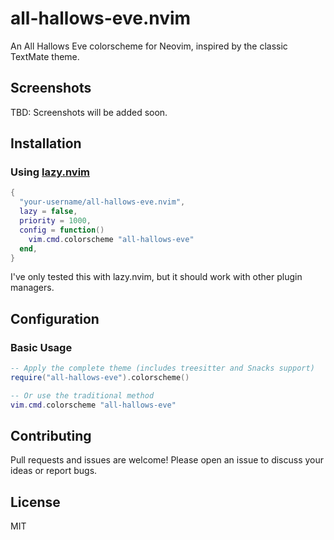 # all-hallows-eve.nvim

An All Hallows Eve colorscheme for Neovim, inspired by the classic TextMate theme.

## Screenshots

TBD: Screenshots will be added soon.

<!--
## Features

- 🌒 **Matte Black aesthetic** - Deep, rich blacks with carefully chosen accent colors
- 🎨 **Comprehensive treesitter support** - Semantic syntax highlighting for modern code editing
- 🍿 **Snacks.nvim integration** - Beautiful theming for dashboard, picker, notifier, and all components
- 📊 **Lualine theme included** - Matching statusline colors
- 🎯 **Consistent color palette** - Harmonious colors across all UI elements
 -->

## Installation

### Using [lazy.nvim](https://github.com/folke/lazy.nvim)

```lua
{
  "your-username/all-hallows-eve.nvim",
  lazy = false,
  priority = 1000,
  config = function()
    vim.cmd.colorscheme "all-hallows-eve"
  end,
}
```

I've only tested this with lazy.nvim, but it should work with other plugin managers.

## Configuration

### Basic Usage

```lua
-- Apply the complete theme (includes treesitter and Snacks support)
require("all-hallows-eve").colorscheme()

-- Or use the traditional method
vim.cmd.colorscheme "all-hallows-eve"
```

<!--
### Lualine Integration

```lua
require('lualine').setup {
  options = {
    theme = require("matteblack").lualine()
  }
}
```

### Snacks.nvim Support

The theme includes comprehensive support for [Snacks.nvim](https://github.com/folke/snacks.nvim) components:

- **Dashboard** - Beautiful start screen with themed elements
- **Picker** - File finder and fuzzy picker theming
- **Notifier** - Notification popup styling
- **Terminal** - Floating terminal theming
- **Explorer** - File browser integration
- **Input** - Enhanced input dialogs
- **And more!** - Full coverage of all Snacks components

```lua
-- Snacks theming is applied automatically with the main theme
-- Or apply Snacks theming separately:
require("matteblack").snacks()
```

### Treesitter Support

The theme includes extensive treesitter highlight groups for:

- **Core Language Elements** - Functions, variables, types, keywords
- **Advanced Features** - Comments (with todos/warnings), markup, regex
- **Language-Specific** - Enhanced support for Lua, Python, JavaScript/TypeScript
- **Semantic Highlighting** - Context-aware syntax coloring

No additional configuration needed - treesitter highlights are included automatically!

## Color Palette

| Color      | Hex       | Usage                     |
| ---------- | --------- | ------------------------- |
| Background | `#121212` | Main background           |
| Foreground | `#EAEAEA` | Main text                 |
| gray2      | `#61AFEF` | Functions, headings       |
| Yellow     | `#E5C07B` | Types, constructors       |
| Magenta    | `#C678DD` | Keywords, control flow    |
| gray1      | `#98C379` | Strings, positive changes |
| Red        | `#B91C1C` | Errors, exceptions        |
| Orange     | `#F59E0B` | Numbers, warnings         |
| amber      | `#56B6C2` | Constants, properties     |
| Pink       | `#E06C75` | Parameters                |
| Gray       | `#5C6370` | Comments, delimiters      |
-->

## Contributing

Pull requests and issues are welcome! Please open an issue to discuss your ideas or report bugs.

## License

MIT
